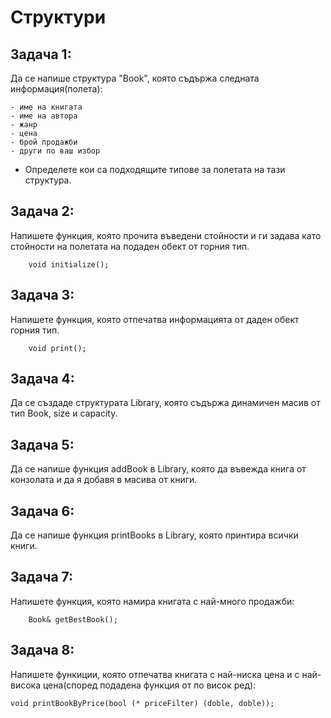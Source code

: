# Структури

## Задача 1:
Да се напише структура "Book", която съдържа следната информация(полета):
	
	- име на книгата
	- име на автора
	- жанр
	- цена
	- брой продажби
	- други по ваш избор

* Определете кои са подходящите типове за полетата на тази структура.

## Задача 2:
Напишете функция, която прочита въведени стойности и ги задава като стойности на полетата 
   на подаден обект от горния тип.

		void initialize();

## Задача 3:
Напишете функция, която отпечатва информацията от даден обект горния тип.

		void print();

## Задача 4:
Да се създаде структурата Library, която съдържа динамичен масив от тип Book, size и capacity.

## Задача 5:
Да се напише функция addBook в Library, която да въвежда книга от конзолата и да я добавя в масива от книги.

## Задача 6:
Да се напише функция printBooks в Library, която принтира всички книги.

## Задача 7:
Напишете функция, която намира книгата с най-много продажби:

		Book& getBestBook();

## Задача 8:
Напишете функиции, която отпечатва книгата с най-ниска цена и с най-висока цена(според подадена функция от по висок ред):

	void printBookByPrice(bool (* priceFilter) (doble, doble));
